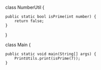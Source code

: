class NumberUtil {

    public static bool isPrime(int number) {
        return false;
    }

}

class Main {

	public static void main(String[] args) {
        PrintUtils.print(isPrime(7));
    }
